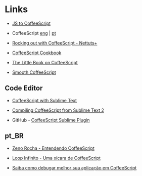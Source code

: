 # Links

* [JS to CoffeeScript](http://js2coffee.org/)

* CoffeeScript [eng](http://coffeescript.org/) | [pt](http://coffeescript.loopinfinito.com.br/)

* [Rocking out with CoffeeScript - Nettuts+](http://net.tutsplus.com/tutorials/javascript-ajax/rocking-out-with-coffeescript/)

* [CoffeeScript Cookbook](http://coffeescriptcookbook.com/)

* [The Little Book on CoffeeScript](http://arcturo.github.com/library/coffeescript/)

* [Smooth CoffeeScript](http://autotelicum.github.com/Smooth-CoffeeScript/SmoothCoffeeScript.html)

## Code Editor

* [CoffeeScript with Sublime Text](http://soenkerohde.com/2011/11/coffeescript-with-sublime-text/)

* [Compiling CoffeeScript from Sublime Text 2](http://hectorcorrea.com/blog/compiling-coffeescript-from-sublime-text-2)

* GitHub - [CoffeeScript Sublime Plugin](https://github.com/Xavura/CoffeeScript-Sublime-Plugin)

## pt_BR

* [Zeno Rocha - Entendendo CoffeeScript](http://zenorocha.com/entendendo-coffeescript/)

* [Loop Infinito - Uma xícara de CoffeeScript](http://loopinfinito.com.br/2012/09/18/uma-xicara-de-coffeescript/)

* [Saiba como debugar melhor sua aplicação em CoffeeScript](http://ricardo.cc/2013/01/05/debug-aplicacao-coffeescript-pt.html)